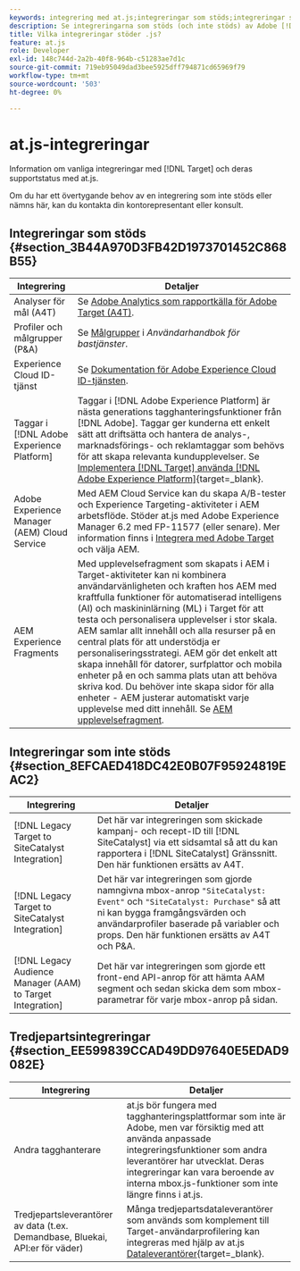 ```yaml
---
keywords: integrering med at.js;integreringar som stöds;integreringar som inte stöds;integreringar från tredje part
description: Se integreringarna som stöds (och inte stöds) av Adobe [!DNL Target] at.js, inklusive Analytics för [!DNL Target] (A4T), Experience Cloud ID-tjänsten med mera.
title: Vilka integreringar stöder .js?
feature: at.js
role: Developer
exl-id: 148c744d-2a2b-40f8-964b-c51283ae7d1c
source-git-commit: 719eb95049dad3bee5925dff794871cd65969f79
workflow-type: tm+mt
source-wordcount: '503'
ht-degree: 0%

---
```


# at.js-integreringar

Information om vanliga integreringar med [!DNL Target] och deras supportstatus med at.js.

Om du har ett övertygande behov av en integrering som inte stöds eller nämns här, kan du kontakta din kontorepresentant eller konsult.

## Integreringar som stöds {#section_3B44A970D3FB42D1973701452C868B55}

| Integrering | Detaljer |
|--- |--- |
| Analyser för mål (A4T) | Se [Adobe Analytics som rapportkälla för Adobe Target (A4T)](/help/main/c-integrating-target-with-mac/a4t/a4t.md#concept_7540C8C04259434AB6EE33B09F47A1DE). |
| Profiler och målgrupper (P&amp;A) | Se [Målgrupper](https://experienceleague.adobe.com/docs/core-services/interface/audiences/audience-library.html) i *Användarhandbok för bastjänster*. |
| Experience Cloud ID-tjänst | Se [Dokumentation för Adobe Experience Cloud ID-tjänsten](https://experienceleague.adobe.com/docs/id-service/using/home.html). |
| Taggar i [!DNL Adobe Experience Platform] | Taggar i [!DNL Adobe Experience Platform] är nästa generations tagghanteringsfunktioner från [!DNL Adobe]. Taggar ger kunderna ett enkelt sätt att driftsätta och hantera de analys-, marknadsförings- och reklamtaggar som behövs för att skapa relevanta kundupplevelser. Se [Implementera [!DNL Target] använda [!DNL Adobe Experience Platform]](https://developer.adobe.com/target/implement/client-side/atjs/how-to-deployatjs/implement-target-using-adobe-launch/){target=_blank}. |
| Adobe Experience Manager (AEM) Cloud Service | Med AEM Cloud Service kan du skapa A/B-tester och Experience Targeting-aktiviteter i AEM arbetsflöde. Stöder at.js med Adobe Experience Manager 6.2 med FP-11577 (eller senare). Mer information finns i [Integrera med Adobe Target](https://helpx.adobe.com/experience-manager/6-2/sites/administering/using/target.html) och välja AEM. |
| AEM Experience Fragments | Med upplevelsefragment som skapats i AEM i Target-aktiviteter kan ni kombinera användarvänligheten och kraften hos AEM med kraftfulla funktioner för automatiserad intelligens (AI) och maskininlärning (ML) i Target för att testa och personalisera upplevelser i stor skala.  AEM samlar allt innehåll och alla resurser på en central plats för att understödja er personaliseringsstrategi. AEM gör det enkelt att skapa innehåll för datorer, surfplattor och mobila enheter på en och samma plats utan att behöva skriva kod. Du behöver inte skapa sidor för alla enheter - AEM justerar automatiskt varje upplevelse med ditt innehåll.  Se [AEM upplevelsefragment](/help/main/c-experiences/c-manage-content/aem-experience-fragments.md#topic_1E1E4EA01F074349B2CF8785387B5FE8). |

## Integreringar som inte stöds {#section_8EFCAED418DC42E0B07F95924819EAC2}

| Integrering | Detaljer |
|--- |--- |
| [!DNL Legacy Target to SiteCatalyst Integration] | Det här var integreringen som skickade kampanj- och recept-ID till [!DNL SiteCatalyst] via ett sidsamtal så att du kan rapportera i  [!DNL SiteCatalyst] Gränssnitt. Den här funktionen ersätts av A4T. |
| [!DNL Legacy Target to SiteCatalyst Integration] | Det här var integreringen som gjorde namngivna mbox-anrop `"SiteCatalyst: Event"` och `"SiteCatalyst: Purchase"` så att ni kan bygga framgångsvärden och användarprofiler baserade på variabler och props. Den här funktionen ersätts av A4T och P&amp;A. |
| [!DNL Legacy Audience Manager (AAM) to Target Integration] | Det här var integreringen som gjorde ett front-end API-anrop för att hämta AAM segment och sedan skicka dem som mbox-parametrar för varje mbox-anrop på sidan. |

## Tredjepartsintegreringar {#section_EE599839CCAD49DD97640E5EDAD9082E}

| Integrering | Detaljer |
|--- |--- |
| Andra tagghanterare | at.js bör fungera med tagghanteringsplattformar som inte är Adobe, men var försiktig med att använda anpassade integreringsfunktioner som andra leverantörer har utvecklat. Deras integreringar kan vara beroende av interna mbox.js-funktioner som inte längre finns i at.js. |
| Tredjepartsleverantörer av data (t.ex. Demandbase, Bluekai, API:er för väder) | Många tredjepartsdataleverantörer som används som komplement till Target-användarprofilering kan integreras med hjälp av at.js [Dataleverantörer](https://developer.adobe.com/target/implement/client-side/atjs/atjs-functions/targetglobalsettings/){target=_blank}. |
